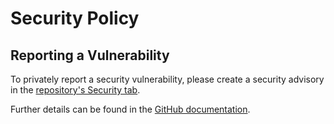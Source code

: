 # Security Policy

## Reporting a Vulnerability

To privately report a security vulnerability, please create a security advisory in the [repository's Security tab](https://github.com/skarllot/EnumUtilities/security/advisories).

Further details can be found in the [GitHub documentation](https://docs.github.com/code-security/security-advisories/guidance-on-reporting-and-writing/privately-reporting-a-security-vulnerability).
